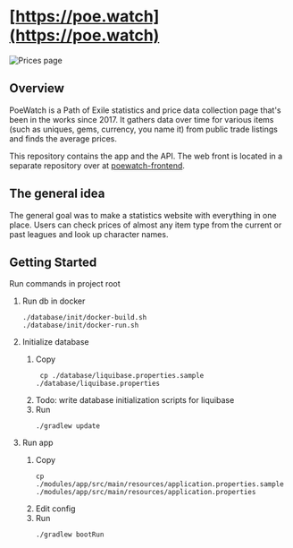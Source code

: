 # [https://poe.watch](https://poe.watch)

![Prices page](resources/images/img01.png)

## Overview

PoeWatch is a Path of Exile statistics and price data collection page that's been in the works since 2017. It gathers data over time for various items (such as uniques, gems, currency, you name it) from public trade listings and finds the average prices.

This repository contains the app and the API. The web front is located in a separate repository over at [poewatch-frontend](https://github.com/siegrest/poewatch-frontend).

## The general idea

The general goal was to make a statistics website with everything in one place. Users can check prices of almost any item type from the current or past leagues and look up character names.

## Getting Started

Run commands in project root

1. Run db in docker
    ```shell script
    ./database/init/docker-build.sh
    ./database/init/docker-run.sh
    ```

2. Initialize database

    1. Copy 
        ```shell script
         cp ./database/liquibase.properties.sample ./database/liquibase.properties
        ```
    2. Todo: write database initialization scripts for liquibase
    3. Run
        ```shell script
        ./gradlew update
        ```

3. Run app
    
    1. Copy 
        ```shell script
        cp ./modules/app/src/main/resources/application.properties.sample ./modules/app/src/main/resources/application.properties
        ```
    2. Edit config
    3. Run
        ```shell script
        ./gradlew bootRun
        ```
